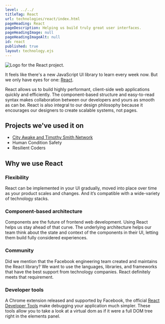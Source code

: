 ```yaml
---
level: ../../
titleTag: React
url: technologies/react/index.html
pageHeading: React
pageDescription: Helping us build truly great user interfaces.
pageHeadingImage: null
pageHeadingImageAlt: null
id: react
published: true
layout: technology.ejs
---
```


<div class="card-image--hang-right-wide">
  <img src="../../images/technology-icons/react-logo.svg" alt="Logo for the React project." />
</div>

<p>It feels like there's a new JavaScript UI library to learn every week now. But we only have eyes for one: <a href="https://facebook.github.io/react/">React</a>.</p>

<p>React allows us to build highly performant, client-side web applications quickly and efficiently. The component-based structure and easy-to-read syntax makes collaboration between our developers and yours as smooth as can be. React is also integral to our design philosophy because it encourages our designers to create scalable systems, not pages.</p>

<h2 class="text-heading-two">Projects we've used it on</h2>

<ul>
  <li><a href="../../case_study/social_good_calendar">City Awake and Timothy Smith Network</a></li>
  <li>Human Condition Safety</li>
  <li>Resilient Coders</li>
</ul>

<h2 class="text-heading-two">Why we use React</h2>

<h3 class="text-heading-three">Flexibility</h3>

<p>React can be implemented in your UI gradually, moved into place over time as your product scales and changes. And it’s compatible with a wide-variety of technology stacks.</p>

<h3 class="text-heading-three">Component-based architecture</h3>

<p>Components are the future of frontend web development. Using React helps us stay ahead of that curve. The underlying architecture helps our team think about the state and context of the components in their UI, letting them build fully considered experiences.</p>

<h3 class="text-heading-three">Community</h3>

<p>Did we mention that the Facebook engineering team created and maintains the React library? We want to use the languages, libraries, and frameworks that have the best support from technology companies. React definitely meets that requirement.</p>

<h3 class="text-heading-three">Developer tools</h3>

<p>A Chrome extension released and supported by Facebook, the official <a href="https://chrome.google.com/webstore/detail/react-developer-tools/fmkadmapgofadopljbjfkapdkoienihi?hl=en">React Developer Tools</a> make debugging your application much simpler. These tools allow you to take a look at a virtual dom as if it were a full DOM tree right in the elements panel.</p>